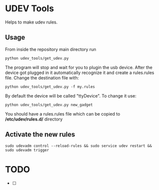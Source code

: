 # UDEV Tools

Helps to make udev rules.

## Usage

From inside the repository main directory run

    python udev_tools/get_udev.py

The program will stop and wait for you to plugin the usb device. After the device got plugged in it automatically recognize it and create a rules.rules file.
Change the destination file with:

    python udev_tools/get_udev.py -f my.rules

By default the device will be called "ttyDevice". To change it use:

    python udev_tools/get_udev.py new_gadget

You should have a rules.rules file which can be copied to **/etc/udev/rules.d/** directory

## Activate the new rules 

    sudo udevadm control --reload-rules && sudo service udev restart && sudo udevadm trigger

# TODO

- [ ] 